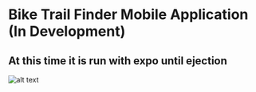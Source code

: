 # Bike Trail Finder Mobile Application (In Development)

## At this time it is run with expo until ejection

![alt text](https://raw.githubusercontent.com/speakmanra/Mountain-Bike-Trials/master/path/to/img.png)
